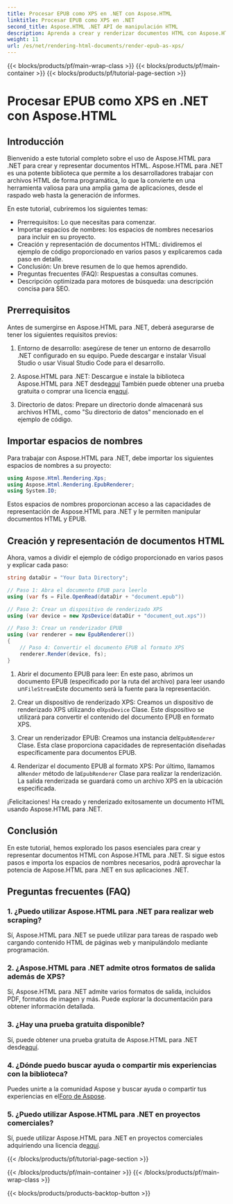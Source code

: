 ```yaml
---
title: Procesar EPUB como XPS en .NET con Aspose.HTML
linktitle: Procesar EPUB como XPS en .NET
second_title: Aspose.HTML .NET API de manipulación HTML
description: Aprenda a crear y renderizar documentos HTML con Aspose.HTML para .NET en este completo tutorial. Sumérjase en el mundo de la manipulación de HTML, el web scraping y más.
weight: 11
url: /es/net/rendering-html-documents/render-epub-as-xps/
---
```


{{< blocks/products/pf/main-wrap-class >}}
{{< blocks/products/pf/main-container >}}
{{< blocks/products/pf/tutorial-page-section >}}

# Procesar EPUB como XPS en .NET con Aspose.HTML


## Introducción

Bienvenido a este tutorial completo sobre el uso de Aspose.HTML para .NET para crear y representar documentos HTML. Aspose.HTML para .NET es una potente biblioteca que permite a los desarrolladores trabajar con archivos HTML de forma programática, lo que la convierte en una herramienta valiosa para una amplia gama de aplicaciones, desde el raspado web hasta la generación de informes.

En este tutorial, cubriremos los siguientes temas:
- Prerrequisitos: Lo que necesitas para comenzar.
- Importar espacios de nombres: los espacios de nombres necesarios para incluir en su proyecto.
- Creación y representación de documentos HTML: dividiremos el ejemplo de código proporcionado en varios pasos y explicaremos cada paso en detalle.
- Conclusión: Un breve resumen de lo que hemos aprendido.
- Preguntas frecuentes (FAQ): Respuestas a consultas comunes.
- Descripción optimizada para motores de búsqueda: una descripción concisa para SEO.

## Prerrequisitos

Antes de sumergirse en Aspose.HTML para .NET, deberá asegurarse de tener los siguientes requisitos previos:

1. Entorno de desarrollo: asegúrese de tener un entorno de desarrollo .NET configurado en su equipo. Puede descargar e instalar Visual Studio o usar Visual Studio Code para el desarrollo.

2.  Aspose.HTML para .NET: Descargue e instale la biblioteca Aspose.HTML para .NET desde[aquí](https://releases.aspose.com/html/net/) También puede obtener una prueba gratuita o comprar una licencia en[aquí](https://purchase.aspose.com/buy).

3. Directorio de datos: Prepare un directorio donde almacenará sus archivos HTML, como "Su directorio de datos" mencionado en el ejemplo de código.

## Importar espacios de nombres

Para trabajar con Aspose.HTML para .NET, debe importar los siguientes espacios de nombres a su proyecto:

```csharp
using Aspose.Html.Rendering.Xps;
using Aspose.Html.Rendering.EpubRenderer;
using System.IO;
```

Estos espacios de nombres proporcionan acceso a las capacidades de representación de Aspose.HTML para .NET y le permiten manipular documentos HTML y EPUB.

## Creación y representación de documentos HTML

Ahora, vamos a dividir el ejemplo de código proporcionado en varios pasos y explicar cada paso:

```csharp
string dataDir = "Your Data Directory";

// Paso 1: Abra el documento EPUB para leerlo
using (var fs = File.OpenRead(dataDir + "document.epub"))

// Paso 2: Crear un dispositivo de renderizado XPS
using (var device = new XpsDevice(dataDir + "document_out.xps"))

// Paso 3: Crear un renderizador EPUB
using (var renderer = new EpubRenderer())
{
    // Paso 4: Convertir el documento EPUB al formato XPS
    renderer.Render(device, fs);
}
```

1.  Abrir el documento EPUB para leer: En este paso, abrimos un documento EPUB (especificado por la ruta del archivo) para leer usando un`FileStream`Este documento será la fuente para la representación.

2.  Crear un dispositivo de renderizado XPS: Creamos un dispositivo de renderizado XPS utilizando el`XpsDevice` Clase. Este dispositivo se utilizará para convertir el contenido del documento EPUB en formato XPS.

3.  Crear un renderizador EPUB: Creamos una instancia del`EpubRenderer` Clase. Esta clase proporciona capacidades de representación diseñadas específicamente para documentos EPUB.

4.  Renderizar el documento EPUB al formato XPS: Por último, llamamos al`Render` método de la`EpubRenderer` Clase para realizar la renderización. La salida renderizada se guardará como un archivo XPS en la ubicación especificada.

¡Felicitaciones! Ha creado y renderizado exitosamente un documento HTML usando Aspose.HTML para .NET.

## Conclusión

En este tutorial, hemos explorado los pasos esenciales para crear y representar documentos HTML con Aspose.HTML para .NET. Si sigue estos pasos e importa los espacios de nombres necesarios, podrá aprovechar la potencia de Aspose.HTML para .NET en sus aplicaciones .NET.

## Preguntas frecuentes (FAQ)

### 1. ¿Puedo utilizar Aspose.HTML para .NET para realizar web scraping?

Sí, Aspose.HTML para .NET se puede utilizar para tareas de raspado web cargando contenido HTML de páginas web y manipulándolo mediante programación.

### 2. ¿Aspose.HTML para .NET admite otros formatos de salida además de XPS?

Sí, Aspose.HTML para .NET admite varios formatos de salida, incluidos PDF, formatos de imagen y más. Puede explorar la documentación para obtener información detallada.

### 3. ¿Hay una prueba gratuita disponible?

 Sí, puede obtener una prueba gratuita de Aspose.HTML para .NET desde[aquí](https://releases.aspose.com/).

### 4. ¿Dónde puedo buscar ayuda o compartir mis experiencias con la biblioteca?

Puedes unirte a la comunidad Aspose y buscar ayuda o compartir tus experiencias en el[Foro de Aspose](https://forum.aspose.com/).

### 5. ¿Puedo utilizar Aspose.HTML para .NET en proyectos comerciales?

 Sí, puede utilizar Aspose.HTML para .NET en proyectos comerciales adquiriendo una licencia de[aquí](https://purchase.aspose.com/buy).


{{< /blocks/products/pf/tutorial-page-section >}}

{{< /blocks/products/pf/main-container >}}
{{< /blocks/products/pf/main-wrap-class >}}

{{< blocks/products/products-backtop-button >}}
